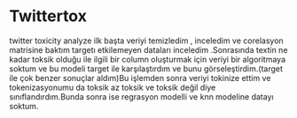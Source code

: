 # Twittertox
twitter toxicity analyze
ilk başta veriyi temizledim , inceledim ve corelasyon matrisine baktım targetı etkilemeyen dataları inceledim .Sonrasında textin ne kadar toksik olduğu ile ilgili bir column oluşturmak için veriyi bir algoritmaya soktum ve bu modeli target ile karşılaştırdım ve bunu görseleştirdim.(target ile çok benzer sonuçlar aldım)Bu işlemden sonra veriyi tokinize ettim ve tokenizasyonumu da toksik az toksik ve toksik değil diye sınıflandırdım.Bunda sonra ise regrasyon modelli ve knn modeline datayı soktum.
